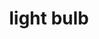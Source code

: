 ---
layout: smileys&emotion
title: light bulb
emoji: light_bulb
permalink: 💡.html
image: assets/img/3moji/light_bulb.png
---